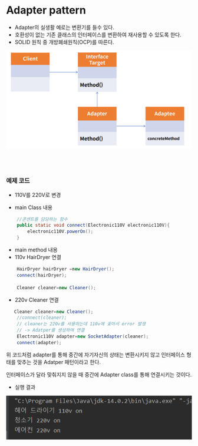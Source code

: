 # Adapter pattern

- Adapter의 실생활 예로는 변환기를 들수 있다.<br>
- 호환성이 없는 기존 클래스의 인터페이스를 변환하여 재사용할 수 있도록 한다.<br>
- SOLID 원칙 중 개방폐쇄원칙(OCP)를 따른다.<br>


<img src="./img/Adapter.PNG">

<br>



<br><br>

### 예제 코드
- 110V를 220V로 변경


- main Class 내용
```java
    //콘센트를 담당하는 함수
    public static void connect(Electronic110V electronic110V){
        electronic110V.powerOn();
    }
```
- main method 내용
- 110v HairDryer 연결
```java    
    HairDryer hairDryer =new HairDryer();
    connect(hairDryer);

    Cleaner cleaner=new Cleaner();
````
- 220v Cleaner 연결

```java
   Cleaner cleaner=new Cleaner();
    //connect(cleaner);
    // cleaner는 220v를 사용하는데 110v에 꽂아서 error 발생 
    // -> Adatper를 생성하여 연결
    Electronic110V adapter=new SocketAdapter(cleaner);
    connect(adapter);
```

위 코드처럼 adapter를 통해 중간에 자기자신의 상태는 변환시키지 않고 인터페이스 형태를 맞추는 것을 Adatper 패턴이라고 한다. <br>

인터페이스가 달라 맞춰지지 않을 때 중간에 Adapter class를 통해 연결시키는 것이다.

- 실행 결과

<img src="./img/adapter_code.PNG" >
<br>

